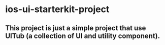 # ios-ui-starterkit-project

## This project is just a simple project that use UITub (a collection of UI and utility component).
